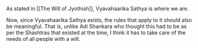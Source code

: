 As stated in [[The Will of Jyothish]], Vyavahaarika Sathya is where we are.

Now, since Vyavahaarika Sathya exists, the rules that apply to it should also be meaningful. That is, unlike Adi Shankara who thought this had to be as per the Shashtras that existed at the time, I think it has to take care of the needs of all people with a will.